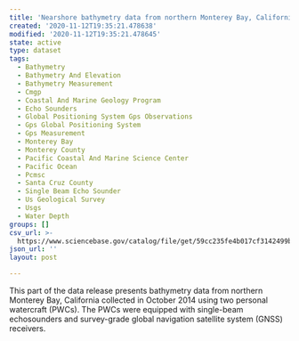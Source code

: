 ```yaml
---
title: 'Nearshore bathymetry data from northern Monterey Bay, California, October 2014'
created: '2020-11-12T19:35:21.478638'
modified: '2020-11-12T19:35:21.478645'
state: active
type: dataset
tags:
  - Bathymetry
  - Bathymetry And Elevation
  - Bathymetry Measurement
  - Cmgp
  - Coastal And Marine Geology Program
  - Echo Sounders
  - Global Positioning System Gps Observations
  - Gps Global Positioning System
  - Gps Measurement
  - Monterey Bay
  - Monterey County
  - Pacific Coastal And Marine Science Center
  - Pacific Ocean
  - Pcmsc
  - Santa Cruz County
  - Single Beam Echo Sounder
  - Us Geological Survey
  - Usgs
  - Water Depth
groups: []
csv_url: >-
  https://www.sciencebase.gov/catalog/file/get/59cc235fe4b017cf3142499b?name=mb14_oct_pwc.csv
json_url: ''
layout: post

---
```

This part of the data release presents bathymetry data from northern Monterey Bay, California collected in October 2014 using two personal watercraft (PWCs). The PWCs were equipped with single-beam echosounders and survey-grade global navigation satellite system (GNSS) receivers.
